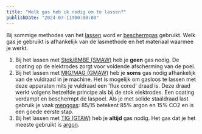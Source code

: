 ```yaml
---
title: "Welk gas heb ik nodig om te lassen?"
publishDate: "2024-07-11T00:00:00"
---
```


Bij sommige methodes van het [lassen](/uitleg/lassen) word er [beschermgas](/uitrusting/beschermgas) gebruikt. Welk gas je gebruikt is afhankelijk van de lasmethode en het materiaal waarmee je werkt.

1. Bij het lassen met [Stok/BMBE (SMAW)](/uitleg/lassen/booglassen/smaw) heb je **geen** gas nodig. De coating op de elektrodes zorgt voor voldende afscherming van de poel. 
2. Bij het lassen met [MIG/MAG (GMAW)](/uitleg/lassen/booglassen/gmaw) heb je **soms** gas nodig afhankelijk van de vuldraad in je machine. Het is mogelijk om gasloos te lassen met deze apparaten mits je vuldraad een 'flux cored' draad is. Deze draad werkt volgens hetzelfde principe als bij de stok elektrodes. Een coating verdampt en beschermpt de laspoel. Als je met solide staaldraad last gebruik je vaak [menggas](/uitrusting/beschermgas#menggas): 85/15 betekent 85% argon en 15% CO2 en is een goede eerste stap.
3. Bij het lassen met [TIG (GTAW)](/uitleg/lassen/booglassen/gtaw) heb je **altijd** gas nodig. Het gas dat je het meeste gebruikt is [argon](/uitrusting/beschermgas#argon).
